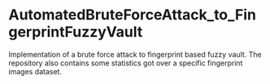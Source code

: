 # AutomatedBruteForceAttack_to_FingerprintFuzzyVault
Implementation of a brute force attack to fingerprint based fuzzy vault. The repository also contains some statistics got over a specific fingerprint images dataset. 

